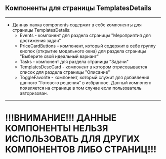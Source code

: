 ## Компоненты для страницы TemplatesDetails

---

- Данная папка components содержит в себе компоненты для страницы TemplatesDetails:
  - Events - компонент для раздела страницы "Мероприятия для достижения задач"
  - PriceCardButtons - компонент, который содержит в себе группу кнопок (открытие модального окна) для раздела страницы "Выберите свой идеальный вариант"
  - Tasks - компонент для раздела страницы "Задачи"
  - TemplatesDescCard - компонент в котором отрисовывается список для раздела страницы "Описание"
  - ToggleFavorite - компонент, который служит для добавления данного "Готового решения" в избранное. Данный компонент появляется на странице в том случае если пользователь авторизован.

---

# !!!ВНИМАНИЕ!!! ДАННЫЕ КОМПОНЕНТЫ НЕЛЬЗЯ ИСПОЛЬЗОВАТЬ ДЛЯ ДРУГИХ КОМПОНЕНТОВ ЛИБО СТРАНИЦ!!!
